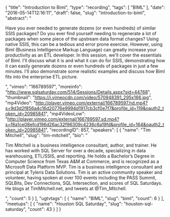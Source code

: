 {
  "title": "Introduction to Biml",
  "type": "recording",
  "tags": [
    "BIML"
  ],
  "date": "2016-05-14T12:16:11",
  "draft": false,
  "slug": "introduction-to-biml",
  "abstract": "<p>Have you ever needed to generate dozens (or even hundreds) of similar SSIS packages? Do you ever find yourself needing to regenerate a lot of packages when some piece of the upstream data format changes? Using native SSIS, this can be a tedious and error prone exercise. However, using Biml (Business Intelligence Markup Language) can greatly increase your productivity as an ETL developer. In this session, we'll cover the essentials of Biml. I'll discuss what it is and what it can do for SSIS, demonstrating how it can easily generate dozens or even hundreds of packages in just a few minutes. I'll also demonstrate some realistic examples and discuss how Biml fits into the enterprise ETL picture.</p>",
  "vimeo": "166789597",
  "moreinfo": "http://www.sqlsaturday.com/514/Sessions/Details.aspx?sid=44768",
  "thumbnail": "https://i.vimeocdn.com/video/570948391_295x166.jpg",
  "mp4Video": "http://player.vimeo.com/external/166789597.hd.mp4?s=9d3d2f856a4c16d20776e9994d1917cb3cf0e7f7&profile_id=119&oauth2_token_id=20985841",
  "mp4VideoLow": "http://player.vimeo.com/external/166789597.sd.mp4?s=f8a1ce08efcd196d26ac32f96309c4236c6a19fd&profile_id=164&oauth2_token_id=20985841",
  "recordingID": 857,
  "speakers": [
    {
      "name": "Tim Mitchell",
      "slug": "tim-mitchell",
      "bio": "<p>Tim Mitchell is a business intelligence consultant, author, and trainer.  He has worked with SQL Server for over a decade, specializing in data warehousing, ETL/SSIS, and reporting.  He holds a Bachelor’s Degree in Computer Science from Texas A&M at Commerce, and is recognized as a Microsoft Data Platform MVP.  Tim is a business intelligence consultant and principal at Tyleris Data Solutions. Tim is an active community speaker and volunteer, having spoken at over 100 events including the PASS Summit, SQLBits, Dev Connections, SQL Intersection, and scores of SQL Saturdays. He blogs at TimMitchell.net, and tweets at @Tim_Mitchell.</p>",
      "count": 5
    }
  ],
  "ugtvtags": [
    {
      "name": "BIML",
      "slug": "biml",
      "count": 6
    }
  ],
  "meetups": [
    {
      "name": "Houston SQL Saturday",
      "slug": "houston-sql-saturday",
      "count": 43
    }
  ]
}